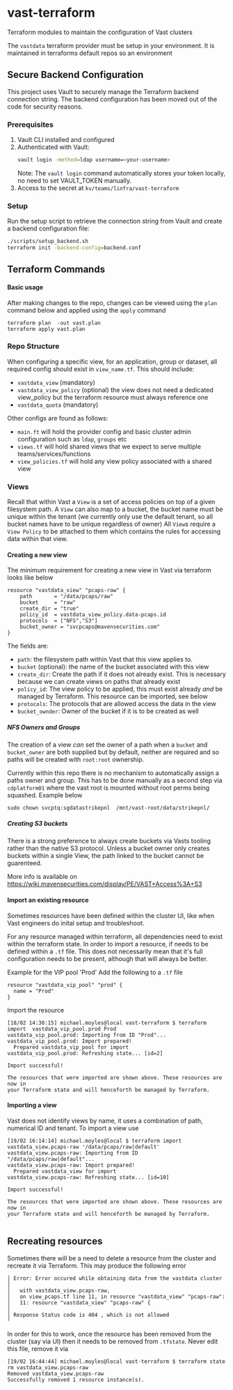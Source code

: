 # vast-terraform
Terraform modules to maintain the configuration of Vast clusters

The `vastdata` terraform provider must be setup in your environment. It is maintained in terraforms default repos so an environment

## Secure Backend Configuration

This project uses Vault to securely manage the Terraform backend connection string. The backend configuration has been moved out of the code for security reasons.

### Prerequisites

1. Vault CLI installed and configured
2. Authenticated with Vault:
   ```bash
   vault login -method=ldap username=<your-username>
   ```
   Note: The `vault login` command automatically stores your token locally, no need to set VAULT_TOKEN manually.
3. Access to the secret at `kv/teams/linfra/vast-terraform`

### Setup

Run the setup script to retrieve the connection string from Vault and create a backend configuration file:

```bash
./scripts/setup_backend.sh
terraform init -backend-config=backend.conf
```

## Terraform Commands

#### Basic usage

After making changes to the repo, changes can be viewed using the `plan` command below and applied using the `apply` command

```commandline
terraform plan  -out vast.plan
terraform apply vast.plan
```

### Repo Structure

When configuring a specific view, for an application, group or dataset, all required config should exist in `view_name.tf`.
This should include:

* `vastdata_view` (mandatory)
* `vastdata_view_policy` (optional) the view does not need a dedicated view_policy but the terraform resource must always reference one
* `vastdata_quota` (mandatory)

Other configs are found as follows:

* `main.ft` will hold the provider config and basic cluster admin configuration such as `ldap`, `groups` etc
* `views.tf` will hold shared views that we expect to serve multiple teams/services/functions
* `view_policies.tf` will hold any view policy associated with a shared view


### Views

Recall that within Vast a `View` is a set of access policies on top of a given filesystem path. A `View` can also map to a bucket,
the bucket name must be unique within the tenant (we currently only use the default tenant, so all bucket names have to be unique regardless of owner)
All `View`s require a `View Policy` to be attached to them which contains the rules for accessing data within that view.

#### Creating a new view

The minimum requirement for creating a new view in Vast via terraform looks like below
```commandline
resource "vastdata_view" "pcaps-raw" {
    path       = "/data/pcaps/raw"
    bucket     = "raw"
    create_dir = "true"
    policy_id  = vastdata_view_policy.data-pcaps.id
    protocols  = ["NFS","S3"]
    bucket_owner = "svcpcaps@mavensecurities.com"
}
```
The fields are:
* `path`: the filesystem path within Vast that this view applies to.
* `bucket` (optional): the name of the bucket associated with this view
* `create_dir`: Create the path if it does not already exist. This is necessary because we can create views on paths that already exist
* `policy_id`: The view policy to be applied, this must exist already _and_ be managed by Terraform. This resource can be imported, see below
* `protocols`: The protocols that are allowed access the data in the view
* `bucket_ownder`: Owner of the bucket if it is to be created as well

##### NFS Owners and Groups

The creation of a view _can_ set the owner of a path when a `bucket` and `bucket_owner` are both supplied but by default,
neither are required and so paths will be created with `root:root` ownership.

Currently within this repo there is no mechanism to automatically assign a paths owner and group. This has to be done manually
as a second step via `cdplatform01` where the vast root is mounted without root perms being squashed. Example below

```commandline
sudo chown svcptq:sgdatastrikepnl  /mnt/vast-root/data/strikepnl/
```


##### Creating S3 buckets

There is a strong preference to always create buckets via Vasts tooling rather than the native S3 protocol.
Unless a bucket owner only creates buckets within a single View, the path linked to the bucket cannot be guarenteed.

More info is available on https://wiki.mavensecurities.com/display/PE/VAST+Access%3A+S3


#### Import an existing resource
Sometimes resources have been defined within the cluster UI, like when Vast engineers do inital setup and troubleshoot.

For any resource managed within terraform, all dependencies need to exist within the terraform state. In order to import
a resource, if needs to be defined within a `.tf` file. This does not necessarily mean that it's full configuration needs
to be present, although that will always be better.

Example for the VIP pool 'Prod'
Add the following to a `.tf` file
```commandline
resource "vastdata_vip_pool" "prod" {
  name = "Prod"
}
```
Import the resource
```commandline
[18/02 14:38:15] michael.moyles@local vast-terraform $ terraform import  vastdata_vip_pool.prod Prod
vastdata_vip_pool.prod: Importing from ID "Prod"...
vastdata_vip_pool.prod: Import prepared!
  Prepared vastdata_vip_pool for import
vastdata_vip_pool.prod: Refreshing state... [id=2]

Import successful!

The resources that were imported are shown above. These resources are now in
your Terraform state and will henceforth be managed by Terraform.

```

#### Importing a view
Vast does not identify views by name, it uses a combination of path, numerical ID and tenant. To import a view use
```commandline
[19/02 16:14:14] michael.moyles@local $ terraform import vastdata_view.pcaps-raw '/data/pcaps/raw|default'
vastdata_view.pcaps-raw: Importing from ID "/data/pcaps/raw|default"...
vastdata_view.pcaps-raw: Import prepared!
  Prepared vastdata_view for import
vastdata_view.pcaps-raw: Refreshing state... [id=10]

Import successful!

The resources that were imported are shown above. These resources are now in
your Terraform state and will henceforth be managed by Terraform.


```

## Recreating resources
Sometimes there will be a need to delete a resource from the cluster and recreate it via Terraform.
This may produce the following error
```╷
│ Error: Error occured while obtaining data from the vastdata cluster
│
│   with vastdata_view.pcaps-raw,
│   on view_pcaps.tf line 11, in resource "vastdata_view" "pcaps-raw":
│   11: resource "vastdata_view" "pcaps-raw" {
│
│ Response Status code is 404 , which is not allowed
╵
```
In order for this to work, once the resource has been removed from the cluster (say via UI) then it needs
to be removed from `.tfstate`. Never edit this file, remove it via
````commandline
[19/02 16:44:44] michael.moyles@local vast-terraform $ terraform state rm vastdata_view.pcaps-raw
Removed vastdata_view.pcaps-raw
Successfully removed 1 resource instance(s).

````
